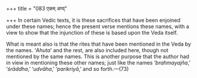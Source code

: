 +++
title = "083 एकम् अप्य्"

+++
In certain Vedic texts, it is these sacrifices that have been enjoined
under these names; hence the present verse mentions these names, with a
view to show that the injunction of these is based upon the Veda itself.

What is meant also is that the rites that have been mentioned in the
Veda by the names. ‘*Ahuta*’ and the rest, are also included here,
though not mentioned by the same names. This is another purpose that the
author had in view in mentioning these other names; just like the names
‘*brahmayajña*,’ ‘*śrāddha*,’ ‘*udvāha*,’ ‘*parikriyā*,’ and so
forth.—(73)


